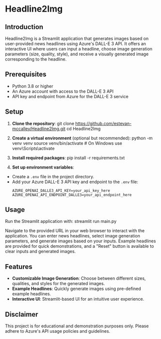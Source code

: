 # Headline2Img

## Introduction
Headline2Img is a Streamlit application that generates images based on user-provided news headlines using Azure's DALL-E 3 API. It offers an interactive UI where users can input a headline, choose image generation parameters (size, quality, style), and receive a visually generated image corresponding to the headline.

## Prerequisites
- Python 3.8 or higher
- An Azure account with access to the DALL-E 3 API
- API key and endpoint from Azure for the DALL-E 3 service

## Setup
1. **Clone the repository**:
git clone https://github.com/estevan-mccalley/Headline2Img.git
cd Headline2Img

2. **Create a virtual environment** (optional but recommended):
python -m venv venv
source venv/bin/activate # On Windows use venv\Scripts\activate

3. **Install required packages**:
pip install -r requirements.txt

4. **Set up environment variables**:
- Create a `.env` file in the project directory.
- Add your Azure DALL-E 3 API key and endpoint to the `.env` file:
  ```
  AZURE_OPENAI_DALLE3_API_KEY=your_api_key_here
  AZURE_OPENAI_API_ENDPOINT_DALLE3=your_api_endpoint_here
  ```

## Usage
Run the Streamlit application with:
streamlit run main.py

Navigate to the provided URL in your web browser to interact with the application. You can enter news headlines, select image generation parameters, and generate images based on your inputs. Example headlines are provided for quick demonstrations, and a "Reset" button is available to clear inputs and generated images.

## Features
- **Customizable Image Generation**: Choose between different sizes, qualities, and styles for the generated images.
- **Example Headlines**: Quickly generate images using pre-defined example headlines.
- **Interactive UI**: Streamlit-based UI for an intuitive user experience.

## Disclaimer
This project is for educational and demonstration purposes only. Please adhere to Azure's API usage policies and guidelines.


